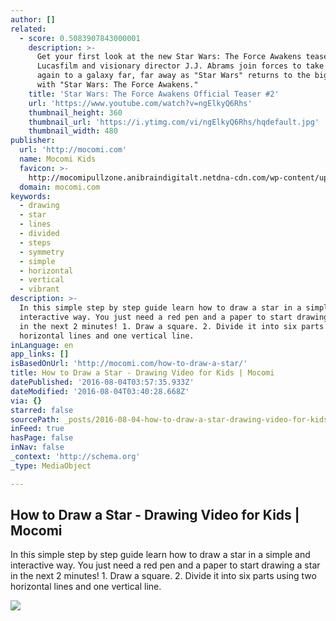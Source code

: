 ```yaml
---
author: []
related:
  - score: 0.5083907843000001
    description: >-
      Get your first look at the new Star Wars: The Force Awakens teaser #2!
      Lucasfilm and visionary director J.J. Abrams join forces to take you back
      again to a galaxy far, far away as "Star Wars" returns to the big screen
      with "Star Wars: The Force Awakens."
    title: 'Star Wars: The Force Awakens Official Teaser #2'
    url: 'https://www.youtube.com/watch?v=ngElkyQ6Rhs'
    thumbnail_height: 360
    thumbnail_url: 'https://i.ytimg.com/vi/ngElkyQ6Rhs/hqdefault.jpg'
    thumbnail_width: 480
publisher:
  url: 'http://mocomi.com'
  name: Mocomi Kids
  favicon: >-
    http://mocomipullzone.anibraindigitalt.netdna-cdn.com/wp-content/uploads/2015/02/favicon.ico
  domain: mocomi.com
keywords:
  - drawing
  - star
  - lines
  - divided
  - steps
  - symmetry
  - simple
  - horizontal
  - vertical
  - vibrant
description: >-
  In this simple step by step guide learn how to draw a star in a simple and
  interactive way. You just need a red pen and a paper to start drawing a star
  in the next 2 minutes! 1. Draw a square. 2. Divide it into six parts using two
  horizontal lines and one vertical line.
inLanguage: en
app_links: []
isBasedOnUrl: 'http://mocomi.com/how-to-draw-a-star/'
title: How to Draw a Star - Drawing Video for Kids | Mocomi
datePublished: '2016-08-04T03:57:35.933Z'
dateModified: '2016-08-04T03:40:28.668Z'
via: {}
starred: false
sourcePath: _posts/2016-08-04-how-to-draw-a-star-drawing-video-for-kids-or-mocomi.md
inFeed: true
hasPage: false
inNav: false
_context: 'http://schema.org'
_type: MediaObject

---
```

<article style=""><h1>How to Draw a Star - Drawing Video for Kids | Mocomi</h1><p>In this simple step by step guide learn how to draw a star in a simple and interactive way. You just need a red pen and a paper to start drawing a star in the next 2 minutes! 1. Draw a square. 2. Divide it into six parts using two horizontal lines and one vertical line.</p><img src="http://mocomipullzone.anibraindigitalt.netdna-cdn.com/wp-content/uploads/2015/07/How_To_Draw_A_Star.jpg" /></article>